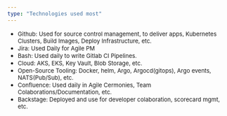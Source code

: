 ```yaml
---
type: "Technologies used most"
---
```

* <font size=2>Github: Used for source control management, to deliver apps, Kubernetes Clusters, Build Images, Deploy Infrastructure, etc.</font>
* <font size=2>Jira: Used Daily for Agile PM</font>
* <font size=2>Bash: Used daily to write Gitlab CI Pipelines.</font>
* <font size=2>Cloud: AKS, EKS, Key Vault, Blob Storage, etc. </font>
* <font size=2>Open-Source Tooling: Docker, helm, Argo, Argocd(gitops), Argo events, NATS(Pub/Sub), etc. </font>
* <font size=2>Confluence: Used daily in Agile Cermonies, Team Colaborations/Documentation, etc.</font>
* <font size=2>Backstage: Deployed and use for developer colaboration, scorecard mgmt, etc.</font>
